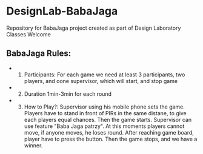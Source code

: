 # DesignLab-BabaJaga
Repository for BabaJaga project created as part of Design Laboratory Classes
Welcome


BabaJaga Rules:
------------------
* 1. Participants:
For each game we need at least 3 participants, two players, and oone supervisor, which will start, and stop game
* 2. Duration
1min-3min for each round
* 3. How to Play?:
Supervisor using his mobile phone sets the game. Players have to stand in front of PIRs in the same distane, to give each players equal chances.
Then the game starts. Supervisor can use feature "Baba Jaga patrzy". At this moments players cannot move, if anyone moves, he loses round.
After reaching game board, player have to press the button. Then the game stops, and we have a winner.